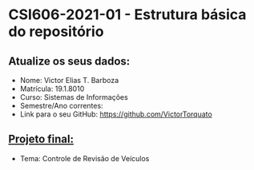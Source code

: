 # **CSI606-2021-01 - Estrutura básica do repositório**

## Atualize os seus dados:

- Nome: Victor Elias T. Barboza
- Matrícula: 19.1.8010
- Curso: Sistemas de Informações
- Semestre/Ano correntes: 
- Link para o seu GitHub: https://github.com/VictorTorquato

## [Projeto final:](./Projeto/README.md) 

- Tema: Controle de Revisão de Veículos


